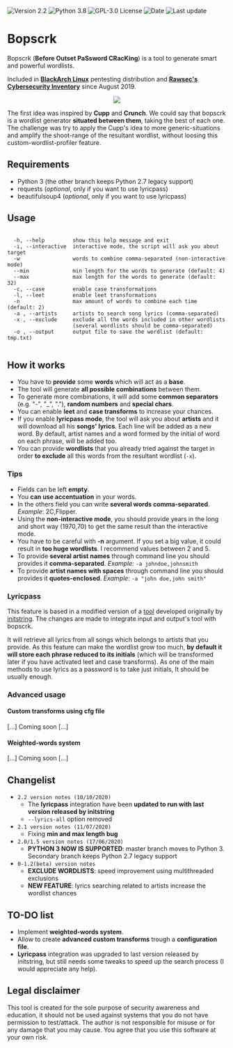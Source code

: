 <!--- [![Rawsec's CyberSecurity Inventory](https://inventory.rawsec.ml/img/badges/Rawsec-inventoried-FF5050_flat.svg)](https://inventory.rawsec.ml/) -->
![[Version 2.2](https://github.com/R3nt0n)](http://img.shields.io/badge/version-v2.2-orange.svg)
![[Python 3.8](https://github.com/R3nt0n)](http://img.shields.io/badge/python-3.8-blue.svg)
![[GPL-3.0 License](https://github.com/R3nt0n)](https://img.shields.io/badge/license-GPL%203.0-brightgreen.svg)
![[Date](https://github.com/R3nt0n)](http://img.shields.io/badge/date-06/05/2018-yellow.svg)
![[Last update](https://github.com/R3nt0n)](http://img.shields.io/badge/updated-10/10/2020-purple.svg)



# Bopscrk
Bopscrk (**Before Outset PaSsword CRacKing**) is a tool to generate smart and powerful wordlists.

Included in **<a href="https://blackarch.org/">BlackArch Linux</a>** pentesting distribution and **<a href="https://inventory.rawsec.ml/">Rawsec's Cybersecurity Inventory</a>** since August 2019.  
  
<p align="center"><img src="https://github.com/R3nt0n/bopscrk/blob/master/img/example.gif" /></p>
  

The first idea was inspired by **Cupp** and **Crunch**. We could say that bopscrk is a wordlist generator **situated between them**, taking the best of each one. The challenge was try to apply the Cupp's idea to more generic-situations and amplify the shoot-range of the resultant wordlist, without loosing this custom-wordlist-profiler feature. 
 

## Requirements
+ Python 3 (the other branch keeps Python 2.7 legacy support)
+ requests (*optional*, only if you want to use lyricpass)
+ beautifulsoup4 (*optional*, only if you want to use lyricpass)

## Usage
```

  -h, --help         show this help message and exit
  -i, --interactive  interactive mode, the script will ask you about target
  -w                 words to combine comma-separated (non-interactive mode)
  --min              min length for the words to generate (default: 4)
  --max              max length for the words to generate (default: 32)
  -c, --case         enable case transformations
  -l, --leet         enable leet transformations
  -n                 max amount of words to combine each time (default: 2)
  -a , --artists     artists to search song lyrics (comma-separated)
  -x , --exclude     exclude all the words included in other wordlists
                     (several wordlists should be comma-separated)
  -o , --output      output file to save the wordlist (default: tmp.txt)


```
 
## How it works
+ You have to **provide** some **words** which will act as a **base**.
+ The tool will generate **all possible combinations** between them.
+ To generate more combinations, it will add some **common separators** (e.g. "-", "_", "."), **random numbers** and **special chars**.
+ You can enable **leet** and **case transforms** to increase your chances.
+ If you enable **lyricpass mode**, the tool will ask you about **artists** and it will download all his **songs' lyrics**. Each line will be added as a new word. By default, artist names and a word formed by the initial of word on each phrase, will be added too.
+ You can provide **wordlists** that you already tried against the target in order **to exclude** all this words from the resultant wordlist (`-x`).
  
### Tips  
+ Fields can be left **empty**.
+ You **can use accentuation** in your words.
+ In the others field you can write **several words comma-separated**. *Example*: 2C,Flipper.
+ Using the **non-interactive mode**, you should provide years in the long and short way (1970,70) to get the same result than the interactive mode.
+ You have to be careful with **-n** argument. If you set a big value, it could result in **too huge wordlists**. I recommend values between 2 and 5.
+ To provide **several artist names** through command line you should provides it **comma-separated**. *Example*: `-a johndoe,johnsmith`
+ To provide **artist names with spaces** through command line you should provides it **quotes-enclosed**. *Example*: `-a "john doe,john smith"`

### Lyricpass 
This feature is based in a modified version of a [tool](https://github.com/initstring/lyricpass) developed originally by [initstring](https://github.com/initstring/). The changes are made to integrate input and output's tool with bopscrk.

It will retrieve all lyrics from all songs which belongs to artists that you provide. As this feature can make the wordlist grow too much, **by default it will store each phrase reduced to its initials** (which will be transformed later if you have activated leet and case transforms). As one of the main methods to use lyrics as a password is to take just initials, It should be usually enough.


### Advanced usage

#### Custom transforms using cfg file
[...] Coming soon [...]

#### Weighted-words system
[...] Coming soon [...]

## Changelist
+ `2.2 version notes (10/10/2020)`  
  + The **lyricpass** integration have been **updated to run with last version released by initstring**
  + `--lyrics-all` option removed         
+ `2.1 version notes (11/07/2020)`  
  + Fixing **min and max length bug**  
+ `2.0/1.5 version notes (17/06/2020)`  
  + **PYTHON 3 NOW IS SUPPORTED**: master branch moves to Python 3. Secondary branch keeps Python 2.7 legacy support    
+ `0-1.2(beta) version notes`  
  + **EXCLUDE WORDLISTS**: speed improvement using multithreaded exclusions  
  + **NEW FEATURE**: lyrics searching related to artists increase the wordlist chances


## TO-DO list
  + Implement **weighted-words system**.
  + Allow to create **advanced custom transforms** trough a **configuration file**.
+ **Lyricpass** integration was upgraded to last version released by initstring, but still needs some tweaks to speed up the search process (I would appreciate any help).


## Legal disclaimer
This tool is created for the sole purpose of security awareness and education, it should not be used against systems that you do not have permission to test/attack. The author is not responsible for misuse or for any damage that you may cause. You agree that you use this software at your own risk.
